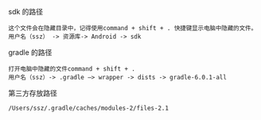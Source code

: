 
sdk 的路径

```
这个文件会在隐藏目录中，记得使用command + shift + . 快捷键显示电脑中隐藏的文件。
用户名（ssz） -> 资源库-> Android -> sdk
```
gradle 的路径
```
打开电脑中隐藏的文件command + shift + . 
用户名（ssz）-> .gradle —> wrapper -> dists -> gradle-6.0.1-all
```
第三方存放路径
```
/Users/ssz/.gradle/caches/modules-2/files-2.1
```